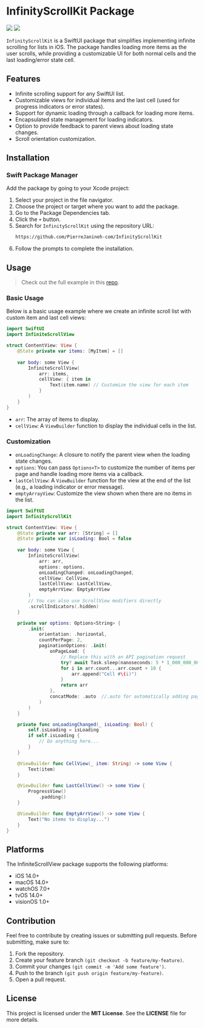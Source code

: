 
# InfinityScrollKit Package

[![](https://img.shields.io/endpoint?url=https%3A%2F%2Fswiftpackageindex.com%2Fapi%2Fpackages%2Fpierrejanineh-com%2FInfinityScrollKit%2Fbadge%3Ftype%3Dswift-versions)](https://swiftpackageindex.com/pierrejanineh-com/InfinityScrollKit)
[![](https://img.shields.io/endpoint?url=https%3A%2F%2Fswiftpackageindex.com%2Fapi%2Fpackages%2Fpierrejanineh-com%2FInfinityScrollKit%2Fbadge%3Ftype%3Dplatforms)](https://swiftpackageindex.com/pierrejanineh-com/InfinityScrollKit)

`InfinityScrollKit` is a SwiftUI package that simplifies implementing infinite scrolling for lists in iOS. The package handles loading more items as the user scrolls, while providing a customizable UI for both normal cells and the last loading/error state cell.

## Features
- Infinite scrolling support for any SwiftUI list.
- Customizable views for individual items and the last cell (used for progress indicators or error states).
- Support for dynamic loading through a callback for loading more items.
- Encapsulated state management for loading indicators.
- Option to provide feedback to parent views about loading state changes.
- Scroll orientation customization.

## Installation
### Swift Package Manager
Add the package by going to your Xcode project:
1.  Select your project in the file navigator.
2.  Choose the project or target where you want to add the package.
3.  Go to the Package Dependencies tab.
4.  Click the `+` button.
5. Search for `InfinityScrollKit` using the repository URL:
    ```bash
    https://github.com/PierreJanineh-com/InfinityScrollKit
    ```
6.  Follow the prompts to complete the installation.

## Usage
> Check out the full example in this [repo](https://github.com/PierreJanineh-com/ISK-Example).

### Basic Usage
Below is a basic usage example where we create an infinite scroll list with custom item and last cell views:

```swift
import SwiftUI
import InfiniteScrollView

struct ContentView: View {
    @State private var items: [MyItem] = []
    
    var body: some View {
        InfiniteScrollView(
            arr: items,
            cellView: { item in
                Text(item.name) // Customize the view for each item
            }
        )
    }
}
```
- `arr`: The array of items to display.
- `cellView`: A `ViewBuilder` function to display the individual cells in the list.

### Customization
- `onLoadingChange`: A closure to notify the parent view when the loading state changes.
- `options`: You can pass `Options<T>` to customize the number of items per page and handle loading more items via a callback.
- `lastCellView`: A `ViewBuilder` function for the view at the end of the list (e.g., a loading indicator or error message).
- `emptyArrayView`: Customize the view shown when there are no items in the list.

```swift
import SwiftUI
import InfinityScrollKit

struct ContentView: View {
    @State private var arr: [String] = []
    @State private var isLoading: Bool = false
    
    var body: some View {
        InfiniteScrollView(
            arr: arr,
            options: options,
            onLoadingChanged: onLoadingChanged,
            cellView: CellView,
            lastCellView: LastCellView,
            emptyArrView: EmptyArrView
        )
        // You can also use ScrollView modifiers directly
        .scrollIndicators(.hidden)
    }

    private var options: Options<String> {
        .init(
            orientation: .horizontal,
            countPerPage: 2,
            paginationOptions: .init(
                onPageLoad: {
                    // Replace this with an API pagination request
                    try? await Task.sleep(nanoseconds: 5 * 1_000_000_000)
                    for i in arr.count...arr.count + 10 {
                        arr.append("Cell #\(i)")
                    }
                    return arr
                },
                concatMode: .auto  //.auto for automatically adding pages to the array instead of passing the full array everytime.
            )
        )
    }

    private func onLoadingChanged(_ isLoading: Bool) {
        self.isLoading = isLoading
        if self.isLoading {
            // Do anything here...
        }
    }

    @ViewBuilder func CellView(_ item: String) -> some View {
        Text(item)
    }

    @ViewBuilder func LastCellView() -> some View {
        ProgressView()
            .padding()
    }

    @ViewBuilder func EmptyArrView() -> some View {
        Text("No items to display...")
    }
}
```

## Platforms
The InfiniteScrollView package supports the following platforms:
- iOS 14.0+
- macOS 14.0+
- watchOS 7.0+
- tvOS 14.0+
- visionOS 1.0+

## Contribution
Feel free to contribute by creating issues or submitting pull requests. Before submitting, make sure to:
1.  Fork the repository.
2.  Create your feature branch `(git checkout -b feature/my-feature)`.
3.  Commit your changes `(git commit -m 'Add some feature')`.
4.  Push to the branch `(git push origin feature/my-feature)`.
5.  Open a pull request.

## License
This project is licensed under the **MIT License**. See the **LICENSE** file for more details.
